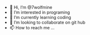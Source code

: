 - 👋 Hi, I’m @7wolfmine
- 👀 I’m interested in programing
- 🌱 I’m currently learning coding
- 💞️ I’m looking to collaborate on git hub
- 📫 How to reach me ...

<!---
7wolfmine/7wolfmine is a ✨ special ✨ repository because its `README.md` (this file) appears on your GitHub profile.
You can click the Preview link to take a look at your changes.
--->

